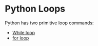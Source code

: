 # Python Loops

Python has two primitive loop commands:

- [While loop](./loops/while.md)
- [for loop](./loops/for.md)
